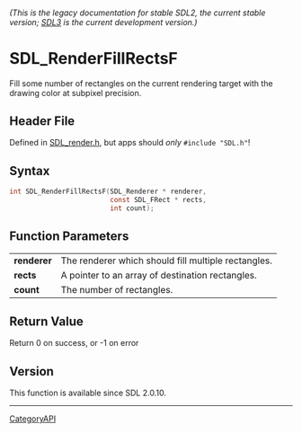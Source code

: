 ###### (This is the legacy documentation for stable SDL2, the current stable version; [SDL3](https://wiki.libsdl.org/SDL3/) is the current development version.)
# SDL_RenderFillRectsF

Fill some number of rectangles on the current rendering target with the drawing color at subpixel precision.

## Header File

Defined in [SDL_render.h](https://github.com/libsdl-org/SDL/blob/SDL2/include/SDL_render.h), but apps should _only_ `#include "SDL.h"`!

## Syntax

```c
int SDL_RenderFillRectsF(SDL_Renderer * renderer,
                         const SDL_FRect * rects,
                         int count);

```

## Function Parameters

|                  |                                                     |
| ---------------- | --------------------------------------------------- |
| **renderer**     | The renderer which should fill multiple rectangles. |
| **rects**        | A pointer to an array of destination rectangles.    |
| **count**        | The number of rectangles.                           |

## Return Value

Return 0 on success, or -1 on error

## Version

This function is available since SDL 2.0.10.

----
[CategoryAPI](CategoryAPI)

